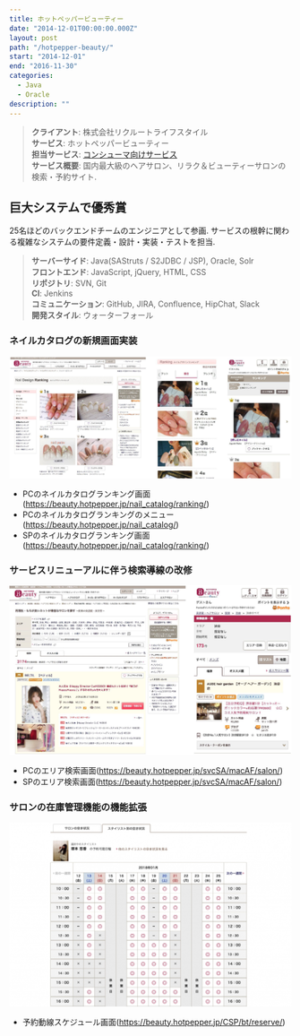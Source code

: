 ```yaml
---
title: ホットペッパービューティー
date: "2014-12-01T00:00:00.000Z"
layout: post
path: "/hotpepper-beauty/"
start: "2014-12-01"
end: "2016-11-30"
categories:
  - Java
  - Oracle
description: ""
---
```


> <b>クライアント</b>: 株式会社リクルートライフスタイル<br />
> <b>サービス</b>: ホットペッパービューティー<br />
> <b>担当サービス</b>: <a href="https://beauty.hotpepper.jp/" target="blank">コンシューマ向けサービス</a><br />
> <b>サービス概要</b>: 国内最大級のヘアサロン、リラク＆ビューティーサロンの検索・予約サイト.

<!--more-->

## 巨大システムで優秀賞
25名ほどのバックエンドチームのエンジニアとして参画.
サービスの根幹に関わる複雑なシステムの要件定義・設計・実装・テストを担当.

> <b>サーバーサイド</b>: Java(SAStruts / S2JDBC / JSP), Oracle, Solr<br />
> <b>フロントエンド</b>: JavaScript, jQuery, HTML, CSS<br />
> <b>リポジトリ</b>: SVN, Git<br />
> <b>CI</b>: Jenkins<br />
> <b>コミュニケーション</b>: GitHub, JIRA, Confluence, HipChat, Slack<br />
> <b>開発スタイル</b>: ウォーターフォール

### ネイルカタログの新規画面実装

<img src="./hpd-nail-ranking.jpg" alt="ネイルカタログランキング" />

- PCのネイルカタログランキング画面(<a href="https://beauty.hotpepper.jp/nail_catalog/ranking/" target="blank">https://beauty.hotpepper.jp/nail_catalog/ranking/</a>)
- PCのネイルカタログランキングのメニュー(<a href="https://beauty.hotpepper.jp/nail_catalog/" target="blank">https://beauty.hotpepper.jp/nail_catalog/</a>)
- SPのネイルカタログランキング画面(<a href="https://beauty.hotpepper.jp/nail_catalog/ranking/" target="blank">https://beauty.hotpepper.jp/nail_catalog/ranking/</a>)

### サービスリニューアルに伴う検索導線の改修

<img src="./hpd-search.jpg" alt="検索動線" />

- PCのエリア検索画面(<a href="https://beauty.hotpepper.jp/svcSA/macAF/salon/" target="blank">https://beauty.hotpepper.jp/svcSA/macAF/salon/</a>)
- SPのエリア検索画面(<a href="https://beauty.hotpepper.jp/svcSA/macAF/salon/" target="blank">https://beauty.hotpepper.jp/svcSA/macAF/salon/</a>)

### サロンの在庫管理機能の機能拡張

<img src="./hpd-reserve.jpg" alt="在庫管理" />

- 予約動線スケジュール画面(<a href="https://beauty.hotpepper.jp/CSP/bt/reserve/?storeId=H000346291" target="blank">https://beauty.hotpepper.jp/CSP/bt/reserve/</a>)
